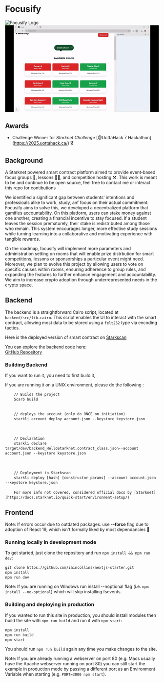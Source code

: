 # Focusify
![Focusify Logo ](/frontend/app/favicon.ico)
![Project Image ](readmegif.gif)

## Awards 

 - Challenge Winner for *Starknet Challenge* [@UottaHack 7 Hackathon] (https://2025.uottahack.ca/) 🎖️

## Background

A Starknet powered smart contract platform aimed to provide event-based focus groups 🧠, lessons 🧑‍🏫, and competition hosting ⚒️. This work is meant to be and continue to be open source, feel free to contact me or interact this repo for contibutions

We identified a significant gap between students' intentions and professioals alike to work,  study, anf focus on their actual commitment. Focusify aims to solve this, we developed a decentralized platform that gamifies accountability. On this platform, users can stake money against one another, creating a financial incentive to stay focused. If a student leaves the session prematurely, their stake is redistributed among those who remain. This system encourages longer, more effective study sessions while turning learning into a collaborative and motivating experience with tangible rewards. 

On the roadmap, focusify will implement more parameters and administration setting on rooms that will enable prize distrbution for smart competitions, lessons or sponsorships a particular event might need.  Moreover, we plan to evolve this project by allowing users to vote on specific causes within rooms, ensuring adherence to group rules, and expanding the features to further enhance engagement and accountability. We aim to increase crypto adoption through underrepresented needs in the crypto space.

## Backend
The backend is a straightforward Cairo script, located at `backend/src/lib.cairo`. 
This script enables the UI to interact with the smart contract, allowing most data to be stored using a `felt252` type via encoding tactics.

Here is the deployed version of smart contract on [Starkscan](https://sepolia.starkscan.co/contract/0x07b4875c6ee142b302cf6ab74803a368992e82ff4087afeaa1bd1c9ab0a57a43#read-write-contract-sub-write)

You can explore the backend code here:  
[GitHub Repository](https://github.com/matias-io/focusify/tree/main/backend/src)

### Building Backend
If you want to run it, you need to first build it, 

If you are running it on a UNIX environment, please do the following : 
        
        // Builds the project
        Scarb build
        
        
        // deploys the account (only do ONCE on initiation) 
        starkli account deploy account.json --keystore keystore.json


        
        // Declaration
        starkli declare target/dev/backend_HelloStarknet.contract_class.json--account account.json --keystore keystore.json

        
        
        // Deployment to Starkscan
        starkli deploy [hash] [constructor params] --account account.json --keystore keystore.json
        
        For more info not covered, considered official docs by [Starknet](https://docs.starknet.io/quick-start/environment-setup/)

## Frontend

Note: If errors occur due to outdated packages. use **--force** flag due to adoption of React 19, which isn't formally liked by most dependancies 🥲

### Running locally in development mode

To get started, just clone the repository and run `npm install && npm run dev`:

    git clone https://github.com/iaincollins/nextjs-starter.git
    npm install
    npm run dev

Note: If you are running on Windows run install --noptional flag (i.e. `npm install --no-optional`) which will skip installing fsevents.

### Building and deploying in production

If you wanted to run this site in production, you should install modules then build the site with `npm run build` and run it with `npm start`:

    npm install
    npm run build
    npm start

You should run `npm run build` again any time you make changes to the site.

Note: If you are already running a webserver on port 80 (e.g. Macs usually have the Apache webserver running on port 80) you can still start the example in production mode by passing a different port as an Environment Variable when starting (e.g. `PORT=3000 npm start`).
